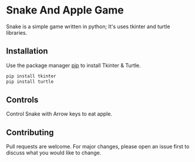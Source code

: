 # Snake And Apple Game

Snake is a simple game written in python; It's uses tkinter and turtle libraries.

## Installation

Use the package manager [pip](https://pip.pypa.io/en/stable/) to install Tkinter & Turtle.

```bash
pip install tkinter
pip install turtle
```

## Controls

Control Snake with Arrow keys to eat apple.

## Contributing

Pull requests are welcome. For major changes, please open an issue first
to discuss what you would like to change.
